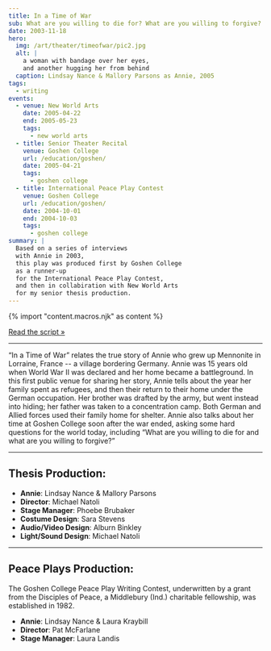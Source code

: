 ```yaml
---
title: In a Time of War
sub: What are you willing to die for? What are you willing to forgive?
date: 2003-11-18
hero:
  img: /art/theater/timeofwar/pic2.jpg
  alt: |
    a woman with bandage over her eyes,
    and another hugging her from behind
  caption: Lindsay Nance & Mallory Parsons as Annie, 2005
tags:
  - writing
events:
  - venue: New World Arts
    date: 2005-04-22
    end: 2005-05-23
    tags:
      - new world arts
  - title: Senior Theater Recital
    venue: Goshen College
    url: /education/goshen/
    date: 2005-04-21
    tags:
      - goshen college
  - title: International Peace Play Contest
    venue: Goshen College
    url: /education/goshen/
    date: 2004-10-01
    end: 2004-10-03
    tags:
      - goshen college
summary: |
  Based on a series of interviews
  with Annie in 2003,
  this play was produced first by Goshen College
  as a runner-up
  for the International Peace Play Contest,
  and then in collabiration with New World Arts
  for my senior thesis production.
---
```


{% import "content.macros.njk" as content %}

[Read the script »](script/)

------

“In a Time of War” relates the true story of Annie
who grew up Mennonite in Lorraine, France --
a village bordering Germany.
Annie was 15 years old when World War II was declared
and her home became a battleground.
In this first public venue for sharing her story,
Annie tells about the year her family spent as refugees,
and then their return to their home under the German occupation.
Her brother was drafted by the army,
but went instead into hiding;
her father was taken to a concentration camp.
Both German and Allied forces used their family home for shelter.
Annie also talks about her time at Goshen College
soon after the war ended,
asking some hard questions for the world today,
including
“What are you willing to die for and what are you willing to forgive?”

------

## Thesis Production:

- **Annie**: Lindsay Nance & Mallory Parsons
- **Director**: Michael Natoli
- **Stage Manager**: Phoebe Brubaker
- **Costume Design**: Sara Stevens
- **Audio/Video Design**: Alburn Binkley
- **Light/Sound Design**: Michael Natoli

------

## Peace Plays Production:

The Goshen College Peace Play Writing Contest,
underwritten by a grant from the Disciples of Peace,
a Middlebury (Ind.) charitable fellowship,
was established in 1982.

- **Annie**: Lindsay Nance & Laura Kraybill
- **Director**: Pat McFarlane
- **Stage Manager**: Laura Landis
